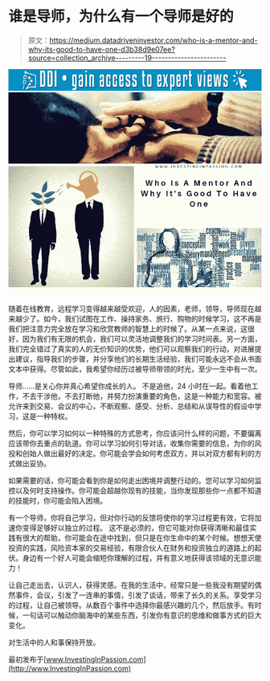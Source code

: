 # 谁是导师，为什么有一个导师是好的

> 原文：<https://medium.datadriveninvestor.com/who-is-a-mentor-and-why-its-good-to-have-one-d3b38d9e07ee?source=collection_archive---------19----------------------->

[![](img/98948dd32b3bc173b1be526428c94e89.png)](http://www.track.datadriveninvestor.com/1B9E)![](img/8b1da6294e047e1017b1577fe021408c.png)

随着在线教育，远程学习变得越来越受欢迎，人的因素，老师，领导，导师现在越来越少了。如今，我们试图在工作、操持家务、旅行、购物的时候学习，这不再是我们把注意力完全放在学习和欣赏教师的智慧上的时候了。从某一点来说，这很好，因为我们有无限的机会，我们可以灵活地调整我们的学习时间表。另一方面，我们完全错过了真实的人的无价知识的优势，他们可以观察我们的行动，对进展提出建议，指导我们的步骤，并分享他们的长期生活经验，我们可能永远不会从书面文本中获得。尽管如此，我希望你经历过被导师带领的时光，至少一生中有一次。

导师……是关心你并真心希望你成长的人。
不是追他，24 小时在一起。看着他工作，不去干涉他，不去打断他，并努力扮演重要的角色，这是一种能力和宽容。被允许来到交易、会议的中心，不断观察、感受、分析、总结和从误导性的假设中学习，这是一种特权。

然后，你可以学习如何以一种特殊的方式思考，你应该问什么样的问题，不要偏离应该带你去重点的轨道。你可以学习如何引导对话，收集你需要的信息，为你的风投和创始人做出最好的决定。你可能会学会如何考虑双方，并以对双方都有利的方式做出妥协。

如果需要的话，你可能会看到你是如何走出困境并调整行动的。您可以学习如何监控以及何时支持操作。你可能会超越你现有的技能，当你发现那些你一点都不知道的技能时，你可能会陷入困境。

有一个导师，你将自己学习，但对你行动的反馈将使你的学习过程更有效，它将加速你变得足够好以独立的过程。
这不是必须的，但它可能对你获得清晰和最佳实践有很大的帮助，你可能会在途中找到，但只是在你生命中的某个时候。想想天使投资的实践，风险资本家的交易经验，有限合伙人在财务和投资独立的道路上的起伏。身边有一个好人可能会缩短你理解的过程，并有意义地获得该领域的无意识能力！

让自己走出去，认识人，获得灵感。在我的生活中，经常只是一些我没有期望的偶然事件，会议，引发了一连串的事情，引发了谈话，带来了长久的关系。享受学习的过程，让自己被领导。从数百个事件中选择你最感兴趣的几个，然后放手。有时候，一句话可以触动你脑海中的某些东西，引发你有意识的思维和做事方式的巨大变化。

对生活中的人和事保持开放。

最初发布于[www.InvestingInPassion.com](http://www.InvestingInPassion.com)